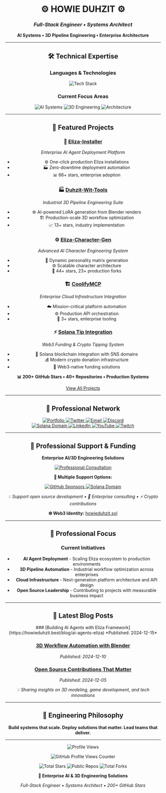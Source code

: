 <div align="center">

# ⚙️ HOWIE DUHZIT ⚙️
### *Full-Stack Engineer • Systems Architect*

**AI Systems • 3D Pipeline Engineering • Enterprise Architecture**

---

## 🛠️ Technical Expertise

<div align="center">

### **Languages & Technologies**
<p align="center">
  <img src="https://skillicons.dev/icons?i=typescript,python,javascript,nodejs,react,blender,linux,docker" alt="Tech Stack" />
</p>

### **Current Focus Areas**
<div align="center">
  <img src="https://img.shields.io/badge/-AI%20Systems%20Architecture-1a1a1a?style=flat&logo=openai&logoColor=FF6B35" alt="AI Systems" />
  <img src="https://img.shields.io/badge/-3D%20Pipeline%20Engineering-2d2d2d?style=flat&logo=blender&logoColor=FF6B35" alt="3D Engineering" />
  <img src="https://img.shields.io/badge/-Enterprise%20Architecture-1a1a1a?style=flat&logo=github&logoColor=FF6B35" alt="Architecture" />
</div>

---

## 🚀 Featured Projects

<div align="center">

### 🤖 **[Eliza-Installer](https://github.com/HowieDuhzit/Eliza-Installer)**
*Enterprise AI Agent Deployment Platform*
- ⚙️ One-click production Eliza installations
- 🏭 Zero-downtime deployment automation
- 📊 66+ stars, enterprise adoption

### 🏭 **[Duhzit-Wit-Tools](https://github.com/HowieDuhzit/Duhzit-Wit-Tools)**
*Industrial 3D Pipeline Engineering Suite*
- ⚙️ AI-powered LoRA generation from Blender renders
- 🏗️ Production-scale 3D workflow optimization
- 📈 13+ stars, industry implementation

### ⚙️ **[Eliza-Character-Gen](https://github.com/HowieDuhzit/Eliza-Character-Gen)**
*Advanced AI Character Engineering System*
- 🤖 Dynamic personality matrix generation
- ⚙️ Scalable character architecture
- 🚀 44+ stars, 23+ production forks

### 🏗️ **[CoolifyMCP](https://github.com/HowieDuhzit/CoolifyMCP)**
*Enterprise Cloud Infrastructure Integration*
- ☁️ Mission-critical platform automation
- ⚙️ Production API orchestration
- 💼 3+ stars, enterprise tooling

### ⚡ **[Solana Tip Integration](https://github.com/HowieDuhzit/solana-tip-integration)**
*Web3 Funding & Crypto Tipping System*
- 🔗 Solana blockchain integration with SNS domains
- 💰 Modern crypto donation infrastructure
- 🚀 Web3-native funding solutions

</div>

<div align="center">
  <p><strong>📊 200+ GitHub Stars • 40+ Repositories • Production Systems</strong></p>
  <p><a href="https://github.com/HowieDuhzit?tab=repositories" target="_blank">View All Projects</a></p>
</div>

---

## 💼 Professional Network

<div align="center">
  <a href="https://howieduhzit.best" target="_blank">
    <img src="https://img.shields.io/badge/-🌐%20Portfolio-1a1a1a?style=for-the-badge&logo=About.me&logoColor=FF6B35" alt="Portfolio" />
  </a>
  <a href="https://twitter.com/HowieDuhzit" target="_blank">
    <img src="https://img.shields.io/badge/-🐦%20Twitter-1a1a1a?style=for-the-badge&logo=twitter&logoColor=FF6B35" alt="Twitter" />
  </a>
  <a href="mailto:Contact@HowieDuhzit.Best" target="_blank">
    <img src="https://img.shields.io/badge/-📧%20Contact-1a1a1a?style=for-the-badge&logo=gmail&logoColor=FF6B35" alt="Email" />
  </a>
  <a href="https://discord.gg/HowieDuhzit" target="_blank">
    <img src="https://img.shields.io/badge/-💬%20Discord-1a1a1a?style=for-the-badge&logo=discord&logoColor=FF6B35" alt="Discord" />
  </a>
</div>

<div align="center">
  <a href="https://www.sns.id/domain/howieduhzit" target="_blank">
    <img src="https://img.shields.io/badge/-🌐%20howieduhzit.sol-1a1a1a?style=for-the-badge&logo=solana&logoColor=9945FF" alt="Solana Domain" />
  </a>
  <a href="https://www.linkedin.com/in/howieduhzit" target="_blank">
    <img src="https://img.shields.io/badge/-💼%20LinkedIn-1a1a1a?style=for-the-badge&logo=linkedin&logoColor=FF6B35" alt="LinkedIn" />
  </a>
  <a href="https://youtube.com/@HowieDuhzit" target="_blank">
    <img src="https://img.shields.io/badge/-📺%20YouTube-1a1a1a?style=for-the-badge&logo=youtube&logoColor=FF6B35" alt="YouTube" />
  </a>
  <a href="https://twitch.tv/HowieDuhzit" target="_blank">
    <img src="https://img.shields.io/badge/-🎮%20Twitch-1a1a1a?style=for-the-badge&logo=twitch&logoColor=FF6B35" alt="Twitch" />
  </a>
</div>

---

## 💼 Professional Support & Funding

<div align="center">
  <p><strong>Enterprise AI/3D Engineering Solutions</strong></p>

  <a href="https://www.buymeacoffee.com/howieduhzit" target="_blank">
    <img src="https://img.shields.io/badge/-Enterprise%20Consultation-1a1a1a?style=for-the-badge&logo=buy-me-a-coffee&logoColor=FF6B35" alt="Professional Consultation" />
  </a>

  <p><strong>🔗 Multiple Support Options:</strong></p>

  <a href="https://github.com/sponsors/HowieDuhzit" target="_blank">
    <img src="https://img.shields.io/badge/-GitHub%20Sponsors-1a1a1a?style=flat&logo=github&logoColor=FF6B35" alt="GitHub Sponsors" />
  </a>

  <a href="https://www.sns.id/domain/howieduhzit" target="_blank">
    <img src="https://img.shields.io/badge/-howieduhzit.sol-1a1a1a?style=flat&logo=solana&logoColor=9945FF" alt="Solana Domain" />
  </a>

  <p><em>💡 Support open source development • 🤝 Enterprise consulting • ⚡ Crypto contributions</em></p>
  <p><strong>🌐 Web3 Identity:</strong> <a href="https://www.sns.id/domain/howieduhzit" target="_blank">howieduhzit.sol</a></p>
</div>

---

## 🎯 Professional Focus

<div align="center">

### **Current Initiatives**
- **AI Agent Deployment** - Scaling Eliza ecosystem to production environments
- **3D Pipeline Automation** - Industrial workflow optimization across enterprises
- **Cloud Infrastructure** - Next-generation platform architecture and API design
- **Open Source Leadership** - Contributing to projects with measurable business impact

</div>

---

## 📝 Latest Blog Posts

<div align="center">
### [Building AI Agents with Eliza Framework](https://howieduhzit.best/blog/ai-agents-eliza)
*Published: 2024-12-15*

### [3D Workflow Automation with Blender](https://howieduhzit.best/blog/blender-automation)
*Published: 2024-12-10*

### [Open Source Contributions That Matter](https://howieduhzit.best/blog/open-source-impact)
*Published: 2024-12-05*

</div>

*💡 Sharing insights on 3D modeling, game development, and tech innovations*

---

## 🧠 Engineering Philosophy

<div align="center">

**Build systems that scale. Deploy solutions that matter. Lead teams that deliver.**

</div>

---

<div align="center">
  <img src="https://komarev.com/ghpvc/?username=HowieDuhzit&color=00FF41&style=flat-square" alt="Profile Views" />
  <p><img src="https://hits.seeyoufarm.com/api/count/incr/badge.svg?url=https%3A%2F%2Fgithub.com%2FHowieDuhzit&count_bg=%2300FF41&title_bg=%23555555&icon=github.svg&icon_color=%23FFFFFF&title=GitHub+Profile+Views&edge_flat=false" alt="GitHub Profile Views Counter" /></p>
</div>

<div align="center">
  <p>
    <img src="https://img.shields.io/badge/Total_Stars-200+-blue?style=flat&logo=github" alt="Total Stars" />
    <img src="https://img.shields.io/badge/Public_Repos-40+-green?style=flat&logo=github" alt="Public Repos" />
    <img src="https://img.shields.io/badge/Total_Forks-50+-orange?style=flat&logo=github" alt="Total Forks" />
  </p>
</div>

<div align="center">
  <p><strong>💼 Enterprise AI & 3D Engineering Solutions</strong></p>
  <p><em>Full-Stack Engineer • Systems Architect • 200+ GitHub Stars</em></p>
</div>

</div>
